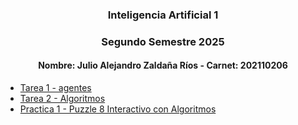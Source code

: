 ### <div align="center"> Inteligencia Artificial 1 </div>
### <div align="center"> Segundo Semestre 2025 </div>

#### <div align="center"> Nombre: Julio Alejandro Zaldaña Ríos - Carnet: 202110206 </div>


* [Tarea 1 - agentes](./Tarea1/main.go)
* [Tarea 2 - Algoritmos](./Tarea2/)
* [Practica 1 - Puzzle 8 Interactivo con Algoritmos](./Practica1/)